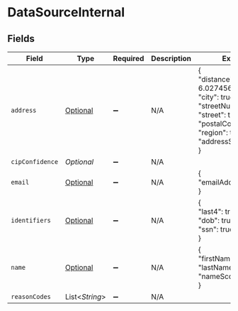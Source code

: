 # DataSourceInternal


## Fields

| Field                                                                                                                                     | Type                                                                                                                                      | Required                                                                                                                                  | Description                                                                                                                               | Example                                                                                                                                   |
| ----------------------------------------------------------------------------------------------------------------------------------------- | ----------------------------------------------------------------------------------------------------------------------------------------- | ----------------------------------------------------------------------------------------------------------------------------------------- | ----------------------------------------------------------------------------------------------------------------------------------------- | ----------------------------------------------------------------------------------------------------------------------------------------- |
| `address`                                                                                                                                 | [Optional<DataSourceAddressResponseInternal>](../../models/components/DataSourceAddressResponseInternal.md)                               | :heavy_minus_sign:                                                                                                                        | N/A                                                                                                                                       | {<br/>"distance": 6.027456183070403,<br/>"city": true,<br/>"streetNumber": 1,<br/>"street": true,<br/>"postalCode": true,<br/>"region": true,<br/>"addressScore": 0<br/>} |
| `cipConfidence`                                                                                                                           | *Optional<String>*                                                                                                                        | :heavy_minus_sign:                                                                                                                        | N/A                                                                                                                                       |                                                                                                                                           |
| `email`                                                                                                                                   | [Optional<DataSourceEmailAddressResponseInternal>](../../models/components/DataSourceEmailAddressResponseInternal.md)                     | :heavy_minus_sign:                                                                                                                        | N/A                                                                                                                                       | {<br/>"emailAddress": true<br/>}                                                                                                          |
| `identifiers`                                                                                                                             | [Optional<DataSourceIdentifiersResponseInternal>](../../models/components/DataSourceIdentifiersResponseInternal.md)                       | :heavy_minus_sign:                                                                                                                        | N/A                                                                                                                                       | {<br/>"last4": true,<br/>"dob": true,<br/>"ssn": true<br/>}                                                                               |
| `name`                                                                                                                                    | [Optional<DataSourceNameResponseInternal>](../../models/components/DataSourceNameResponseInternal.md)                                     | :heavy_minus_sign:                                                                                                                        | N/A                                                                                                                                       | {<br/>"firstName": 5,<br/>"lastName": 5,<br/>"nameScore": 2<br/>}                                                                         |
| `reasonCodes`                                                                                                                             | List<*String*>                                                                                                                            | :heavy_minus_sign:                                                                                                                        | N/A                                                                                                                                       |                                                                                                                                           |
